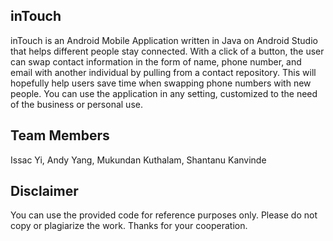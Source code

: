 inTouch
------
inTouch is an Android Mobile Application written in Java on Android Studio that helps different people stay connected. With a click of a button, the user can swap contact information in the form of name, phone number, and email with another individual by pulling from a contact repository. This will hopefully help users save time when swapping phone numbers with new people. You can use the application in any setting, customized to the need of the business or personal use.

Team Members
------
Issac Yi, Andy Yang, Mukundan Kuthalam, Shantanu Kanvinde

Disclaimer
------
You can use the provided code for reference purposes only. Please do not copy or plagiarize the work. Thanks for your cooperation.
